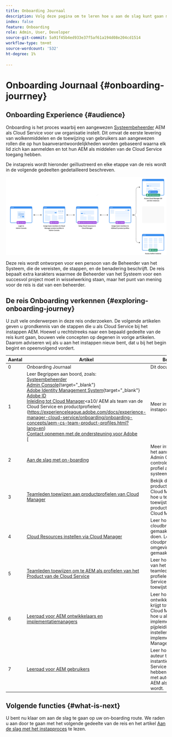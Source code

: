 ```yaml
---
title: Onboarding Journaal
description: Volg deze pagina om te leren hoe u aan de slag kunt gaan met een instapreis
index: false
feature: Onboarding
role: Admin, User, Developer
source-git-commit: 5a91f45b4ed933e37f5af61a194d08e204cd1514
workflow-type: tm+mt
source-wordcount: '532'
ht-degree: 1%

---
```


# Onboarding Journaal {#onboarding-jourrney}

## Onboarding Experience {#audience}

Onboarding is het proces waarbij een aangewezen [Systeembeheerder](https://experienceleague.adobe.com/docs/experience-manager-cloud-service/onboarding/onboarding-concepts/system-administrator.html?lang=en) AEM als Cloud Service voor uw organisatie instelt. Dit omvat de eerste levering van wolkenmiddelen en de toewijzing van gebruikers aan aangewezen rollen die op hun baanverantwoordelijkheden worden gebaseerd waarna elk lid zich kan aanmelden en tot hun AEM als middelen van de Cloud Service toegang hebben.

De instapreis wordt hieronder geïllustreerd en elke etappe van de reis wordt in de volgende gedeelten gedetailleerd beschreven.

![](/help/journey-onboarding/assets/onboarding-journey.png)

Deze reis wordt ontworpen voor een persoon van de Beheerder van het Systeem, die de vereisten, de stappen, en de benadering beschrijft. De reis bepaalt extra karakters waarmee de Beheerder van het Systeem voor een succesvol project moet in wisselwerking staan, maar het punt van mening voor de reis is dat van een beheerder.

## De reis Onboarding verkennen {#exploring-onboarding-journey}

U zult vele onderwerpen in deze reis onderzoeken. De volgende artikelen geven u grondkennis van de stappen die u als Cloud Service bij het instappen AEM. Hoewel u rechtstreeks naar een bepaald gedeelte van de reis kunt gaan, bouwen vele concepten op degenen in vorige artikelen. Daarom adviseren wij als u aan het instappen nieuw bent, dat u bij het begin begint en opeenvolgend vordert.

| Aantal | Artikel | Beschrijving |
|---|---|---|
| 0 | Onboarding Journaal | Dit document |
| 1 | Leer Begrippen aan boord, zoals:<br>[Systeembeheerder](https://experienceleague.adobe.com/docs/experience-manager-cloud-service/onboarding/onboarding-concepts/system-administrator.html?lang=en)<br>[Admin Console](https://experienceleague.adobe.com/docs/experience-manager-cloud-service/onboarding/onboarding-concepts/admin-console.html?lang=en){target=&quot;_blank&quot;}<br>[Adobe Identity Management System](https://experienceleague.adobe.com/docs/experience-manager-cloud-service/onboarding/onboarding-concepts/ims.html?lang=en){target=&quot;_blank&quot;}<br>[Adobe ID](https://experienceleague.adobe.com/docs/experience-manager-cloud-service/onboarding/onboarding-concepts/adobe-id.html?lang=en)<br>[Inleiding tot Cloud Manager](https://experienceleague.adobe.com/docs/experience-manager-cloud-service/onboarding/onboarding-concepts/cloud-manager-introduction.html?lang=en)&lt;a10/ AEM als team van de Cloud Service en productprofielen](https://experienceleague.adobe.com/docs/experience-manager-cloud-service/onboarding/onboarding-concepts/aem-cs-team-product-profiles.html?lang=en)<br>[Contact opnemen met de ondersteuning voor Adobe](https://experienceleague.adobe.com/docs/experience-manager-cloud-service/onboarding/onboarding-concepts/onboarding-help-resources.html?lang=en)<br>[ | Meer informatie over instapconcepten. |
| 2 | [Aan de slag met on-boarding](/help/journey-onboarding/sysadmin/get-started-onboarding-journey.md) | Meer informatie over het aanmelden bij Admin Console en het controleren van uw profiel als systeembeheerder |
| 3 | [Teamleden toewijzen aan productprofielen van Cloud Manager](/help/journey-onboarding/sysadmin/assign-team-members-cloud-manager.md) | Bekijk de productprofielen van Cloud Manager en leer hoe u teamleden toewijst aan productprofielen van Cloud Manager. |
| 4 | [Cloud Resources instellen via Cloud Manager](/help/journey-onboarding/sysadmin/setup-cloud-resources-via-cloud-manager.md) | Leer hoe uw cloudbronnen zijn gemaakt en wie dit kan doen. Leer ook hoe uw cloudprogramma&#39;s en -omgevingen zijn gemaakt. |
| 5 | [Teamleden toewijzen om te AEM als profielen van het Product van de Cloud Service](/help/journey-onboarding/sysadmin/assign-team-members-aem-cloud-service.md) | Leer hoe de Beheerder van het Systeem uw teamleden aan AEM als profielen van het Cloud Service product toewijst. |
| 6 | [Leerpad voor AEM ontwikkelaars en implementatiemanagers](/help/journey-onboarding/sysadmin/learning-path-developers-deploymentmanagers.md) | Leer hoe u als ontwikkelaar toegang krijgt tot en beheer van Cloud Manager Git en hoe u als implementatiebeheerder pijpleidingen kunt instellen en code kunt implementeren in Cloud Manager. |
| 7 | [Leerpad voor AEM gebruikers](/help/journey-onboarding/sysadmin/learning-path-aem-users.md) | Leer hoe u als AEM auteur tot AEM als instantie van de Cloud Service kunt toegang hebben en vertrouwd met auteursinhoud voor AEM als Cloud Service wordt. |

## Volgende functies {#what-is-next}

U bent nu klaar om aan de slag te gaan op uw on-boarding route. We raden u aan door te gaan met het volgende gedeelte van de reis en het artikel [Aan de slag met het instapproces](/help/journey-onboarding/sysadmin/get-started-onboarding-journey.md) te lezen.